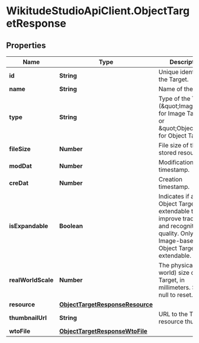# WikitudeStudioApiClient.ObjectTargetResponse

## Properties
Name | Type | Description | Notes
------------ | ------------- | ------------- | -------------
**id** | **String** | Unique identifier of the Target. | [optional] 
**name** | **String** | Name of the Target. | [optional] 
**type** | **String** | Type of the Target (\&quot;Image\&quot; for Image Targets or \&quot;Object\&quot; for Object Targets). | [optional] 
**fileSize** | **Number** | File size of the stored resource. | [optional] 
**modDat** | **Number** | Modification timestamp. | [optional] 
**creDat** | **Number** | Creation timestamp. | [optional] 
**isExpandable** | **Boolean** | Indicates if an Object Target is extendable to improve tracking and recognition quality. Only Image-based Object Targets are extendable.  | [optional] 
**realWorldScale** | **Number** | The physical (real world) size of the Target, in millimeters. Set to null to reset. | [optional] 
**resource** | [**ObjectTargetResponseResource**](ObjectTargetResponseResource.md) |  | [optional] 
**thumbnailUrl** | **String** | URL to the Target resource thumbnail. | [optional] 
**wtoFile** | [**ObjectTargetResponseWtoFile**](ObjectTargetResponseWtoFile.md) |  | [optional] 


